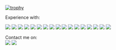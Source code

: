 [![trophy](https://github-profile-trophy.vercel.app/?username=lalaithan&theme=dracula)](https://github.com/ryo-ma/github-profile-trophy)

Experience with:
<!-- badges --> <div> <!-- red --> <img src="https://img.shields.io/badge/ruby-%23CC342D.svg?&style=for-the-badge&logo=ruby&logoColor=white"/> <img src="https://img.shields.io/badge/apache%20-%23D42029.svg?&style=for-the-badge&logo=apache&logoColor=white"/> <!-- orange --><img src="https://img.shields.io/badge/html5%20-%23E34F26.svg?&style=for-the-badge&logo=html5&logoColor=white"/> <img src="https://img.shields.io/badge/git%20-%23F05033.svg?&style=for-the-badge&logo=git&logoColor=white"/> <!-- green --><img src="https://img.shields.io/badge/node.js%20-%2343853D.svg?&style=for-the-badge&logo=node.js&logoColor=white"/> <!-- blue --><img src="https://img.shields.io/badge/php-%23777BB4.svg?&style=for-the-badge&logo=php&logoColor=white"/> <img src="https://img.shields.io/badge/jquery%20-%230769AD.svg?&style=for-the-badge&logo=jquery&logoColor=white"/> <img src="https://img.shields.io/badge/r-%23276DC3.svg?&style=for-the-badge&logo=r&logoColor=white"/> <img src="https://img.shields.io/badge/css3%20-%231572B6.svg?&style=for-the-badge&logo=css3&logoColor=white"/> <img src="https://img.shields.io/badge/c%20-%2300599C.svg?&style=for-the-badge&logo=c&logoColor=white"/> <img src ="https://img.shields.io/badge/postgres-%23316192.svg?&style=for-the-badge&logo=postgresql&logoColor=white"/> <!-- purple --><img src="https://img.shields.io/badge/bootstrap%20-%23563D7C.svg?&style=for-the-badge&logo=bootstrap&logoColor=white"/> <!-- black --><img src="https://img.shields.io/badge/javascript%20-%23323330.svg?&style=for-the-badge&logo=javascript&logoColor=%23F7DF1E"/> <img src="https://img.shields.io/badge/markdown-%23000000.svg?&style=for-the-badge&logo=markdown&logoColor=white"/> <img src="https://img.shields.io/badge/gitlab%20-%23181717.svg?&style=for-the-badge&logo=gitlab&logoColor=white"/> <img src="https://img.shields.io/badge/github%20-%23121011.svg?&style=for-the-badge&logo=github&logoColor=white"/> <img src="https://img.shields.io/badge/mysql-%2300f.svg?&style=for-the-badge&logo=mysql&logoColor=white"/> </div>

Contact me on:  
<a href="https://www.linkedin.com/in/andersonama/"><img src="https://img.shields.io/badge/linkedin%20-%230077B5.svg?&style=for-the-badge&logo=linkedin&logoColor=white"/></a> <a href="https://twitter.com/ash1eyish"><img src="https://img.shields.io/badge/ash1eyish%20-%231DA1F2.svg?&style=for-the-badge&logo=Twitter&logoColor=white"/></a>
